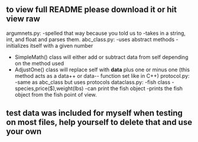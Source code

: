   ## to view full README please download it or hit view raw
argumnets.py:
  -spelled that way because you told us to
  -takes in a string, int, and float and parses them.
abc_class.py:
  -uses abstract methods
  -initializes itself with a given number
  - SimpleMath() class will either add or subtract data from self depending on the method used
  - AdjustOne() class will replace self with **data** plus one or minus one (this method acts as a data++ or data-- function set like in C++)
protocol.py:
  -same as abc_class but uses protocols
dataclass.py:
  -fish class
    -species,price($),weight(lbs)
    -can print the fish object
    -prints the fish object from the fish point of view.
## test data was included for myself when testing on most files, help yourself to delete that and use your own
